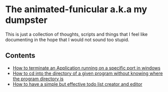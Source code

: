 # The animated-funicular a.k.a my dumpster

This is just a collection of thoughts, scripts and things that I feel like documenting in the hope that I would not sound too stupid.

## Contents

- [How to terminate an Application running on a specific port in windows](articles/00-TerminateJavaApplicationOnWindows.md)  
- [How to cd into the directory of a given program without knowing where the program directory is](articles/01-GoToProgramDirectory.md)
- [How to have a simple but effective todo list creator and editor](articles/02-TodoListCreator.md)  

